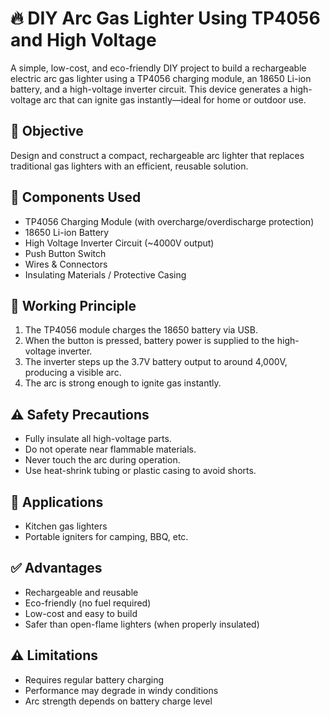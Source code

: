 # 🔥 DIY Arc Gas Lighter Using TP4056 and High Voltage
A simple, low-cost, and eco-friendly DIY project to build a rechargeable electric arc gas lighter using a TP4056 charging module, an 18650 Li-ion battery, and a high-voltage inverter circuit. This device generates a high-voltage arc that can ignite gas instantly—ideal for home or outdoor use.

## 📌 Objective
Design and construct a compact, rechargeable arc lighter that replaces traditional gas lighters with an efficient, reusable solution.

## 🧰 Components Used
- TP4056 Charging Module (with overcharge/overdischarge protection)
- 18650 Li-ion Battery
- High Voltage Inverter Circuit (~4000V output)
- Push Button Switch
- Wires & Connectors
- Insulating Materials / Protective Casing

## 🔧 Working Principle
1. The TP4056 module charges the 18650 battery via USB.
2. When the button is pressed, battery power is supplied to the high-voltage inverter.
3. The inverter steps up the 3.7V battery output to around 4,000V, producing a visible arc.
4. The arc is strong enough to ignite gas instantly.

## ⚠️ Safety Precautions
- Fully insulate all high-voltage parts.
- Do not operate near flammable materials.
- Never touch the arc during operation.
- Use heat-shrink tubing or plastic casing to avoid shorts.

## 🎯 Applications
- Kitchen gas lighters
- Portable igniters for camping, BBQ, etc.

## ✅ Advantages
- Rechargeable and reusable
- Eco-friendly (no fuel required)
- Low-cost and easy to build
- Safer than open-flame lighters (when properly insulated)

## ⚠️ Limitations
- Requires regular battery charging
- Performance may degrade in windy conditions
- Arc strength depends on battery charge level


